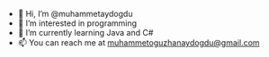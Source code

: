 - 👋 Hi, I’m @muhammetaydogdu
- 👀 I’m interested in programming
- 🌱 I’m currently learning Java and C#
- 📫 You can reach me at muhammetoguzhanaydogdu@gmail.com 

